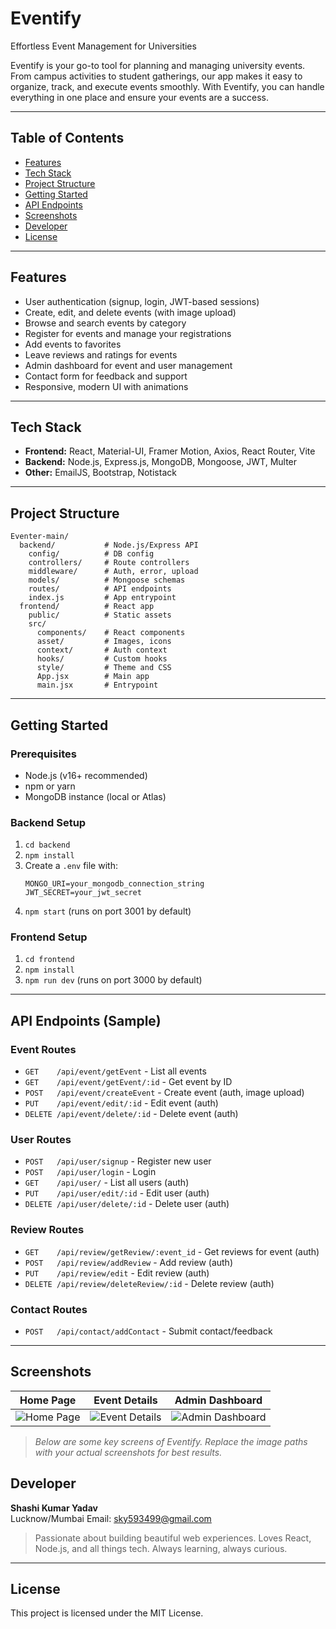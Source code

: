 # Eventify

Effortless Event Management for Universities

Eventify is your go-to tool for planning and managing university events. From campus activities to student gatherings, our app makes it easy to organize, track, and execute events smoothly. With Eventify, you can handle everything in one place and ensure your events are a success.

---

## Table of Contents
- [Features](#features)
- [Tech Stack](#tech-stack)
- [Project Structure](#project-structure)
- [Getting Started](#getting-started)
- [API Endpoints](#api-endpoints)
- [Screenshots](#screenshots)
- [Developer](#developer)
- [License](#license)

---

## Features
- User authentication (signup, login, JWT-based sessions)
- Create, edit, and delete events (with image upload)
- Browse and search events by category
- Register for events and manage your registrations
- Add events to favorites
- Leave reviews and ratings for events
- Admin dashboard for event and user management
- Contact form for feedback and support
- Responsive, modern UI with animations

---

## Tech Stack
- **Frontend:** React, Material-UI, Framer Motion, Axios, React Router, Vite
- **Backend:** Node.js, Express.js, MongoDB, Mongoose, JWT, Multer
- **Other:** EmailJS, Bootstrap, Notistack

---

## Project Structure
```
Eventer-main/
  backend/           # Node.js/Express API
    config/          # DB config
    controllers/     # Route controllers
    middleware/      # Auth, error, upload
    models/          # Mongoose schemas
    routes/          # API endpoints
    index.js         # App entrypoint
  frontend/          # React app
    public/          # Static assets
    src/
      components/    # React components
      asset/         # Images, icons
      context/       # Auth context
      hooks/         # Custom hooks
      style/         # Theme and CSS
      App.jsx        # Main app
      main.jsx       # Entrypoint
```

---

## Getting Started

### Prerequisites
- Node.js (v16+ recommended)
- npm or yarn
- MongoDB instance (local or Atlas)

### Backend Setup
1. `cd backend`
2. `npm install`
3. Create a `.env` file with:
   ```
   MONGO_URI=your_mongodb_connection_string
   JWT_SECRET=your_jwt_secret
   ```
4. `npm start` (runs on port 3001 by default)

### Frontend Setup
1. `cd frontend`
2. `npm install`
3. `npm run dev` (runs on port 3000 by default)

---

## API Endpoints (Sample)

### Event Routes
- `GET    /api/event/getEvent`         - List all events
- `GET    /api/event/getEvent/:id`     - Get event by ID
- `POST   /api/event/createEvent`      - Create event (auth, image upload)
- `PUT    /api/event/edit/:id`         - Edit event (auth)
- `DELETE /api/event/delete/:id`       - Delete event (auth)

### User Routes
- `POST   /api/user/signup`            - Register new user
- `POST   /api/user/login`             - Login
- `GET    /api/user/`                  - List all users (auth)
- `PUT    /api/user/edit/:id`          - Edit user (auth)
- `DELETE /api/user/delete/:id`        - Delete user (auth)

### Review Routes
- `GET    /api/review/getReview/:event_id` - Get reviews for event (auth)
- `POST   /api/review/addReview`           - Add review (auth)
- `PUT    /api/review/edit`                - Edit review (auth)
- `DELETE /api/review/deleteReview/:id`    - Delete review (auth)

### Contact Routes
- `POST   /api/contact/addContact`         - Submit contact/feedback

---

## Screenshots

| Home Page | Event Details | Admin Dashboard |
|---|---|---|
| ![Home Page](./screenshots/homepage.png) | ![Event Details](./screenshots/event-details.png) | ![Admin Dashboard](./screenshots/admin-dashboard.png) |

> _Below are some key screens of Eventify. Replace the image paths with your actual screenshots for best results._

## Developer
**Shashi Kumar Yadav**  
Lucknow/Mumbai
Email: sky593499@gmail.com  

> Passionate about building beautiful web experiences. Loves React, Node.js, and all things tech. Always learning, always curious.

---

## License
This project is licensed under the MIT License.
